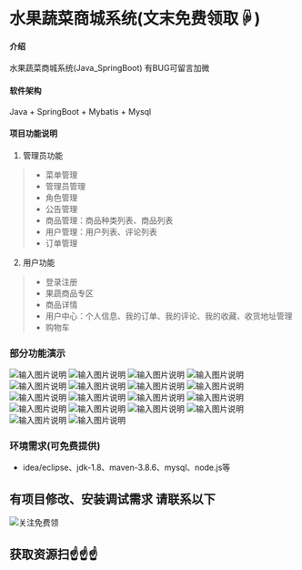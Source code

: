 # 水果蔬菜商城系统(文末免费领取☟)
> 
#### 介绍
水果蔬菜商城系统(Java_SpringBoot)
有BUG可留言加微

#### 软件架构
Java + SpringBoot + Mybatis + Mysql


#### 项目功能说明

1.  管理员功能
> + 菜单管理
> + 管理员管理
> + 角色管理
> + 公告管理
> + 商品管理：商品种类列表、商品列表
> + 用户管理：用户列表、评论列表
> + 订单管理
2.  用户功能
> + 登录注册
> + 果蔬商品专区
> + 商品详情
> + 用户中心：个人信息、我的订单、我的评论、我的收藏、收货地址管理
> + 购物车


### 部分功能演示
![输入图片说明](photo/1-1.png)
![输入图片说明](photo/1-2.png)
![输入图片说明](photo/1-3.png)
![输入图片说明](photo/1-4.png)
![输入图片说明](photo/1-5.png)
![输入图片说明](photo/1-6.png)
![输入图片说明](photo/1-7.png)
![输入图片说明](photo/1-8.png)
![输入图片说明](photo/1-9.png)
![输入图片说明](photo/2-1.png)
![输入图片说明](photo/2-2.png)
![输入图片说明](photo/2-3.png)
![输入图片说明](photo/2-4.png)
![输入图片说明](photo/2-5.png)
![输入图片说明](photo/2-6.png)
![输入图片说明](photo/2-7.png)
![输入图片说明](photo/2-9.png)
![输入图片说明](photo/2-10.png)


### 环境需求(可免费提供)
- idea/eclipse、jdk-1.8、maven-3.8.6、mysql、node.js等


## 有项目修改、安装调试需求 请联系以下
![关注免费领](联系.png)

## 获取资源扫☝☝☝


